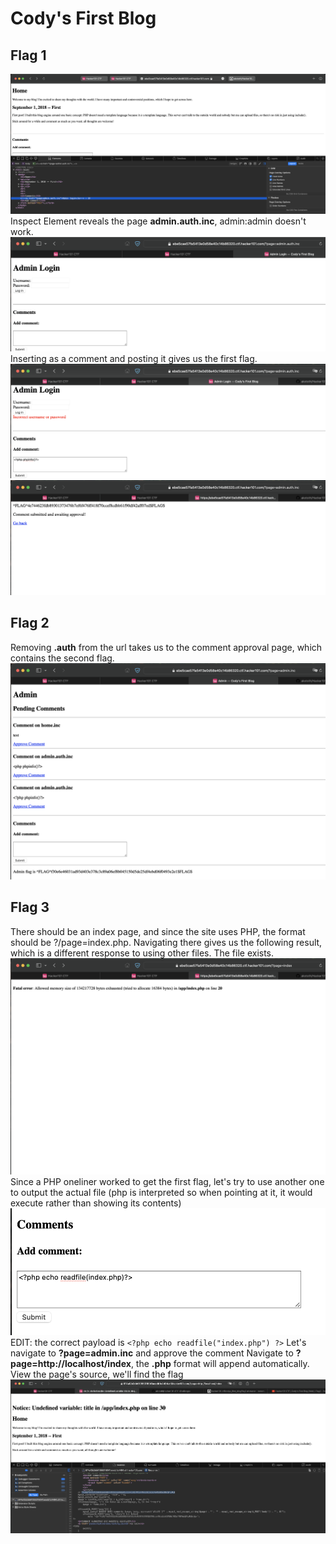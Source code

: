 # Cody's First Blog

## Flag 1
![](./images/1.png)
Inspect Element reveals the page **admin.auth.inc**, admin:admin doesn't work.
![](./images/2.png)
Inserting **<?php phpinfo()?>** as a comment and posting it gives us the first flag.
![](./images/3.png)
![](./images/4.png)
## Flag 2
Removing **.auth** from the url takes us to the comment approval page, which contains the second flag.
![](./images/5.png)
## Flag 3
There should be an index page, and since the site uses PHP, the format should be ?/page=index.php.
Navigating there gives us the following result, which is a different response to using other files. The file exists.
![](./images/6.png)
Since a PHP oneliner worked to get the first flag, let's try to use another one to output the actual file (php is interpreted so when pointing at it, it would execute rather than showing its contents)
![](./images/7.png)
EDIT: the correct payload is ```<?php echo readfile("index.php") ?>```
Let's navigate to **?page=admin.inc** and approve the comment
Navigate to **?page=http://localhost/index**, the **.php** format will append automatically.
View the page's source, we'll find the flag
![](./images/8.png)